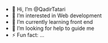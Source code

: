 - 👋 Hi, I’m @QadirTatari
- 👀 I’m interested in Web development
- 🌱 I’m currently learning front end
- 💞️ I’m looking for help to guide me
- ⚡ Fun fact: ...

<!---
QadirTatari is a ✨ special ✨ repository because its `README.md` (this file) appears on your GitHub profile.
You can click the Preview link to take a look at your changes.
--->

